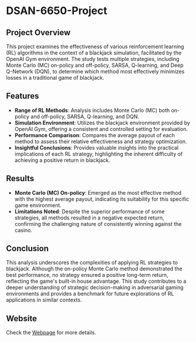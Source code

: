 # DSAN-6650-Project

## Project Overview
This project examines the effectiveness of various reinforcement learning (RL) algorithms in the context of a blackjack simulation, facilitated by the OpenAI Gym environment. The study tests multiple strategies, including Monte Carlo (MC) on-policy and off-policy, SARSA, Q-learning, and Deep Q-Network (DQN), to determine which method most effectively minimizes losses in a traditional game of blackjack.

## Features
- **Range of RL Methods**: Analysis includes Monte Carlo (MC) both on-policy and off-policy, SARSA, Q-learning, and DQN.
- **Simulation Environment**: Utilizes the blackjack environment provided by OpenAI Gym, offering a consistent and controlled setting for evaluation.
- **Performance Comparison**: Compares the average payout of each method to assess their relative effectiveness and strategy optimization.
- **Insightful Conclusions**: Provides valuable insights into the practical implications of each RL strategy, highlighting the inherent difficulty of achieving a positive return in blackjack.

## Results
- **Monte Carlo (MC) On-policy**: Emerged as the most effective method with the highest average payout, indicating its suitability for this specific game environment.
- **Limitations Noted**: Despite the superior performance of some strategies, all methods resulted in a negative expected return, confirming the challenging nature of consistently winning against the casino.

## Conclusion
This analysis underscores the complexities of applying RL strategies to blackjack. Although the on-policy Monte Carlo method demonstrated the best performance, no strategy ensured a positive long-term return, reflecting the game's built-in house advantage. This study contributes to a deeper understanding of strategic decision-making in adversarial gaming environments and provides a benchmark for future explorations of RL applications in similar contexts.

## Website

Check the [Webpage](https://hyf112.github.io/DSAN-6650-Project/) for more details.